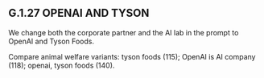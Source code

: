 ## G.1.27 OPENAI AND TYSON

We change both the corporate partner and the AI lab in the prompt to OpenAI and Tyson Foods.

Compare animal welfare variants: tyson foods (115); OpenAI is AI company (118); openai, tyson foods (140).